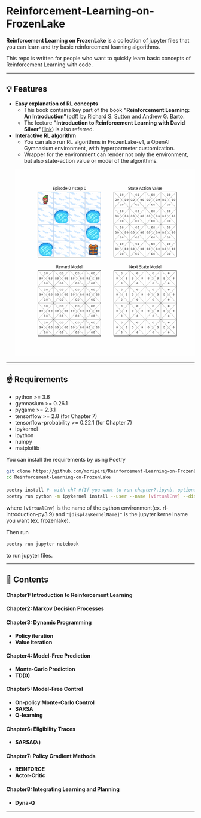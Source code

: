 # Reinforcement-Learning-on-FrozenLake
**Reinforcement Learning on FrozenLake** is a collection of jupyter files that you can learn and try basic reinforcement learning algorithms.  

This repo is written for people who want to quickly learn basic concepts of Reinforcement Learning with code.

---
## 💡 Features
- **Easy explanation of RL concepts**
  - This book contains key part of the book **"Reinforcement Learning: An Introduction"**([pdf](https://www.andrew.cmu.edu/course/10-703/textbook/BartoSutton.pdf)) by Richard S. Sutton and Andrew G. Barto.
  - The lecture **"Introduction to Reinforcement Learning with David Silver"**([link](https://www.deepmind.com/learning-resources/introduction-to-reinforcement-learning-with-david-silver)) is also referred. 
- **Interactive RL algorithm**
  - You can also run RL algorithms in FrozenLake-v1, a OpenAI Gymnasium environment, with hyperparmeter customization.
  - Wrapper for the environment can render not only the environment, but also state-action value or model of the algorithms.
  <p align="center">
    <img src="./Images/dynaq.gif" width=500 height=500>
  </p>
---
## ☝️ Requirements
- python >= 3.6
- gymnasium >= 0.26.1
- pygame >= 2.3.1
- tensorflow >= 2.8 (for Chapter 7)
- tensorflow-probability >= 0.22.1 (for Chapter 7)
- ipykernel
- ipython
- numpy
- matplotlib

You can install the requirements by using Poetry
```bash
git clone https://github.com/moripiri/Reinforcement-Learning-on-FrozenLake.git
cd Reinforcement-Learning-on-FrozenLake

poetry install #--with ch7 #(If you want to run chapter7.ipynb, optional tensorflow dependency have to be installed.
poetry run python -m ipykernel install --user --name [virtualEnv] --display-name "[displayKernelName]"
```
where `[virtualEnv]` is the name of the python environment(ex. rl-introduction-py3.9) and `"[displayKernelName]"` is the jupyter kernel name you want (ex. frozenlake).

Then run 
```bash
poetry run jupyter notebook
```
to run jupyter files.

---
## 📖 Contents
#### Chapter1: Introduction to Reinforcement Learning 
#### Chapter2: Markov Decision Processes
#### Chapter3: Dynamic Programming
- **Policy iteration**
- **Value iteration**

#### Chapter4: Model-Free Prediction  
- **Monte-Carlo Prediction**
- **TD(0)**
#### Chapter5: Model-Free Control
- **On-policy Monte-Carlo Control**
- **SARSA**
- **Q-learning**
#### Chapter6: Eligibility Traces
- **SARSA(λ)**

#### Chapter7: Policy Gradient Methods
- **REINFORCE**
- **Actor-Critic**

#### Chapter8: Integrating Learning and Planning
- **Dyna-Q**

---
